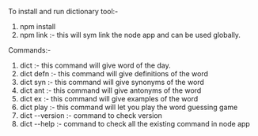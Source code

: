 To install and run dictionary tool:-

1. npm install
2. npm link :- this will sym link the node app and can be used globally.

Commands:-

1. dict :- this command will give word of the day.
2. dict defn <word> :- this command will give definitions of the word
3. dict syn <word> :- this command will give synonyms of the word
4. dict ant <word> :- this command will give antonyms of the word
5. dict ex <word> :- this command will give examples of the word
6. dict play :- this command will let you play the word guessing game
7. dict --version :- command to check version
8. dict --help :- command to check all the existing command in node app
